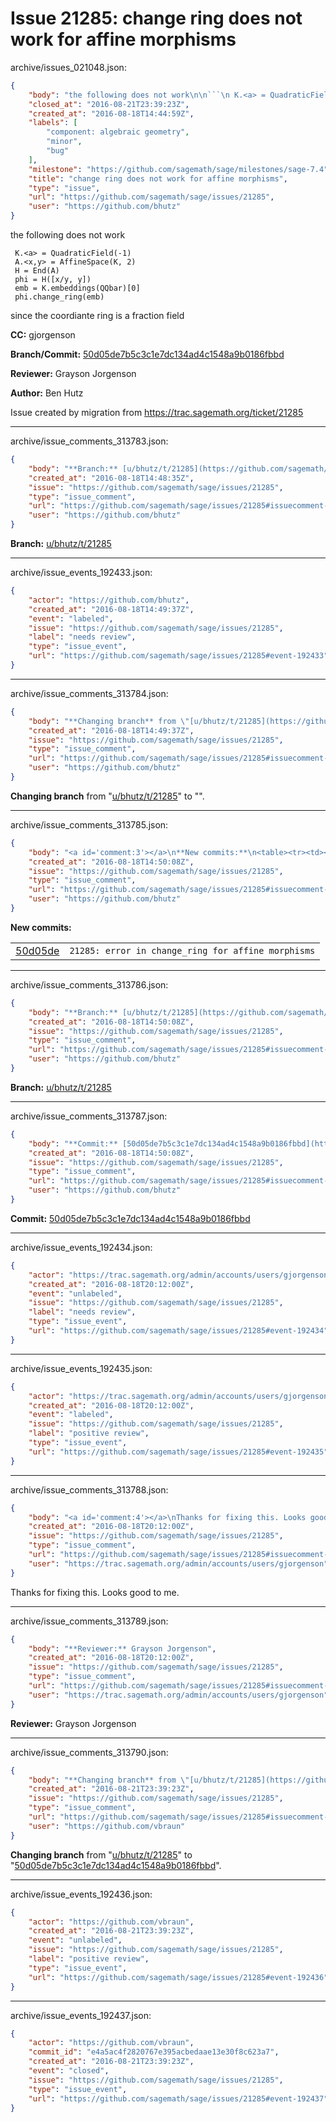 # Issue 21285: change ring does not work for affine morphisms

archive/issues_021048.json:
```json
{
    "body": "the following does not work\n\n```\n K.<a> = QuadraticField(-1)\n A.<x,y> = AffineSpace(K, 2)\n H = End(A)\n phi = H([x/y, y])\n emb = K.embeddings(QQbar)[0]\n phi.change_ring(emb)\n```\n\nsince the coordiante ring is a fraction field\n\n**CC:**  gjorgenson\n\n**Branch/Commit:** [50d05de7b5c3c1e7dc134ad4c1548a9b0186fbbd](https://github.com/sagemath/sagetrac-mirror/commit/50d05de7b5c3c1e7dc134ad4c1548a9b0186fbbd)\n\n**Reviewer:** Grayson Jorgenson\n\n**Author:** Ben Hutz\n\nIssue created by migration from https://trac.sagemath.org/ticket/21285\n\n",
    "closed_at": "2016-08-21T23:39:23Z",
    "created_at": "2016-08-18T14:44:59Z",
    "labels": [
        "component: algebraic geometry",
        "minor",
        "bug"
    ],
    "milestone": "https://github.com/sagemath/sage/milestones/sage-7.4",
    "title": "change ring does not work for affine morphisms",
    "type": "issue",
    "url": "https://github.com/sagemath/sage/issues/21285",
    "user": "https://github.com/bhutz"
}
```
the following does not work

```
 K.<a> = QuadraticField(-1)
 A.<x,y> = AffineSpace(K, 2)
 H = End(A)
 phi = H([x/y, y])
 emb = K.embeddings(QQbar)[0]
 phi.change_ring(emb)
```

since the coordiante ring is a fraction field

**CC:**  gjorgenson

**Branch/Commit:** [50d05de7b5c3c1e7dc134ad4c1548a9b0186fbbd](https://github.com/sagemath/sagetrac-mirror/commit/50d05de7b5c3c1e7dc134ad4c1548a9b0186fbbd)

**Reviewer:** Grayson Jorgenson

**Author:** Ben Hutz

Issue created by migration from https://trac.sagemath.org/ticket/21285





---

archive/issue_comments_313783.json:
```json
{
    "body": "**Branch:** [u/bhutz/t/21285](https://github.com/sagemath/sagetrac-mirror/tree/u/bhutz/t/21285)",
    "created_at": "2016-08-18T14:48:35Z",
    "issue": "https://github.com/sagemath/sage/issues/21285",
    "type": "issue_comment",
    "url": "https://github.com/sagemath/sage/issues/21285#issuecomment-313783",
    "user": "https://github.com/bhutz"
}
```

**Branch:** [u/bhutz/t/21285](https://github.com/sagemath/sagetrac-mirror/tree/u/bhutz/t/21285)



---

archive/issue_events_192433.json:
```json
{
    "actor": "https://github.com/bhutz",
    "created_at": "2016-08-18T14:49:37Z",
    "event": "labeled",
    "issue": "https://github.com/sagemath/sage/issues/21285",
    "label": "needs review",
    "type": "issue_event",
    "url": "https://github.com/sagemath/sage/issues/21285#event-192433"
}
```



---

archive/issue_comments_313784.json:
```json
{
    "body": "**Changing branch** from \"[u/bhutz/t/21285](https://github.com/sagemath/sagetrac-mirror/tree/u/bhutz/t/21285)\" to \"\".",
    "created_at": "2016-08-18T14:49:37Z",
    "issue": "https://github.com/sagemath/sage/issues/21285",
    "type": "issue_comment",
    "url": "https://github.com/sagemath/sage/issues/21285#issuecomment-313784",
    "user": "https://github.com/bhutz"
}
```

**Changing branch** from "[u/bhutz/t/21285](https://github.com/sagemath/sagetrac-mirror/tree/u/bhutz/t/21285)" to "".



---

archive/issue_comments_313785.json:
```json
{
    "body": "<a id='comment:3'></a>\n**New commits:**\n<table><tr><td><a href=\"https://github.com/sagemath/sagetrac-mirror/commit/50d05de7b5c3c1e7dc134ad4c1548a9b0186fbbd\">50d05de</a></td><td><code>21285: error in change_ring for affine morphisms</code></td></tr></table>\n",
    "created_at": "2016-08-18T14:50:08Z",
    "issue": "https://github.com/sagemath/sage/issues/21285",
    "type": "issue_comment",
    "url": "https://github.com/sagemath/sage/issues/21285#issuecomment-313785",
    "user": "https://github.com/bhutz"
}
```

<a id='comment:3'></a>
**New commits:**
<table><tr><td><a href="https://github.com/sagemath/sagetrac-mirror/commit/50d05de7b5c3c1e7dc134ad4c1548a9b0186fbbd">50d05de</a></td><td><code>21285: error in change_ring for affine morphisms</code></td></tr></table>




---

archive/issue_comments_313786.json:
```json
{
    "body": "**Branch:** [u/bhutz/t/21285](https://github.com/sagemath/sagetrac-mirror/tree/u/bhutz/t/21285)",
    "created_at": "2016-08-18T14:50:08Z",
    "issue": "https://github.com/sagemath/sage/issues/21285",
    "type": "issue_comment",
    "url": "https://github.com/sagemath/sage/issues/21285#issuecomment-313786",
    "user": "https://github.com/bhutz"
}
```

**Branch:** [u/bhutz/t/21285](https://github.com/sagemath/sagetrac-mirror/tree/u/bhutz/t/21285)



---

archive/issue_comments_313787.json:
```json
{
    "body": "**Commit:** [50d05de7b5c3c1e7dc134ad4c1548a9b0186fbbd](https://github.com/sagemath/sagetrac-mirror/commit/50d05de7b5c3c1e7dc134ad4c1548a9b0186fbbd)",
    "created_at": "2016-08-18T14:50:08Z",
    "issue": "https://github.com/sagemath/sage/issues/21285",
    "type": "issue_comment",
    "url": "https://github.com/sagemath/sage/issues/21285#issuecomment-313787",
    "user": "https://github.com/bhutz"
}
```

**Commit:** [50d05de7b5c3c1e7dc134ad4c1548a9b0186fbbd](https://github.com/sagemath/sagetrac-mirror/commit/50d05de7b5c3c1e7dc134ad4c1548a9b0186fbbd)



---

archive/issue_events_192434.json:
```json
{
    "actor": "https://trac.sagemath.org/admin/accounts/users/gjorgenson",
    "created_at": "2016-08-18T20:12:00Z",
    "event": "unlabeled",
    "issue": "https://github.com/sagemath/sage/issues/21285",
    "label": "needs review",
    "type": "issue_event",
    "url": "https://github.com/sagemath/sage/issues/21285#event-192434"
}
```



---

archive/issue_events_192435.json:
```json
{
    "actor": "https://trac.sagemath.org/admin/accounts/users/gjorgenson",
    "created_at": "2016-08-18T20:12:00Z",
    "event": "labeled",
    "issue": "https://github.com/sagemath/sage/issues/21285",
    "label": "positive review",
    "type": "issue_event",
    "url": "https://github.com/sagemath/sage/issues/21285#event-192435"
}
```



---

archive/issue_comments_313788.json:
```json
{
    "body": "<a id='comment:4'></a>\nThanks for fixing this. Looks good to me.",
    "created_at": "2016-08-18T20:12:00Z",
    "issue": "https://github.com/sagemath/sage/issues/21285",
    "type": "issue_comment",
    "url": "https://github.com/sagemath/sage/issues/21285#issuecomment-313788",
    "user": "https://trac.sagemath.org/admin/accounts/users/gjorgenson"
}
```

<a id='comment:4'></a>
Thanks for fixing this. Looks good to me.



---

archive/issue_comments_313789.json:
```json
{
    "body": "**Reviewer:** Grayson Jorgenson",
    "created_at": "2016-08-18T20:12:00Z",
    "issue": "https://github.com/sagemath/sage/issues/21285",
    "type": "issue_comment",
    "url": "https://github.com/sagemath/sage/issues/21285#issuecomment-313789",
    "user": "https://trac.sagemath.org/admin/accounts/users/gjorgenson"
}
```

**Reviewer:** Grayson Jorgenson



---

archive/issue_comments_313790.json:
```json
{
    "body": "**Changing branch** from \"[u/bhutz/t/21285](https://github.com/sagemath/sagetrac-mirror/tree/u/bhutz/t/21285)\" to \"[50d05de7b5c3c1e7dc134ad4c1548a9b0186fbbd](https://github.com/sagemath/sagetrac-mirror/commit/50d05de7b5c3c1e7dc134ad4c1548a9b0186fbbd)\".",
    "created_at": "2016-08-21T23:39:23Z",
    "issue": "https://github.com/sagemath/sage/issues/21285",
    "type": "issue_comment",
    "url": "https://github.com/sagemath/sage/issues/21285#issuecomment-313790",
    "user": "https://github.com/vbraun"
}
```

**Changing branch** from "[u/bhutz/t/21285](https://github.com/sagemath/sagetrac-mirror/tree/u/bhutz/t/21285)" to "[50d05de7b5c3c1e7dc134ad4c1548a9b0186fbbd](https://github.com/sagemath/sagetrac-mirror/commit/50d05de7b5c3c1e7dc134ad4c1548a9b0186fbbd)".



---

archive/issue_events_192436.json:
```json
{
    "actor": "https://github.com/vbraun",
    "created_at": "2016-08-21T23:39:23Z",
    "event": "unlabeled",
    "issue": "https://github.com/sagemath/sage/issues/21285",
    "label": "positive review",
    "type": "issue_event",
    "url": "https://github.com/sagemath/sage/issues/21285#event-192436"
}
```



---

archive/issue_events_192437.json:
```json
{
    "actor": "https://github.com/vbraun",
    "commit_id": "e4a5ac4f2820767e395acbedaae13e30f8c623a7",
    "created_at": "2016-08-21T23:39:23Z",
    "event": "closed",
    "issue": "https://github.com/sagemath/sage/issues/21285",
    "type": "issue_event",
    "url": "https://github.com/sagemath/sage/issues/21285#event-192437"
}
```
